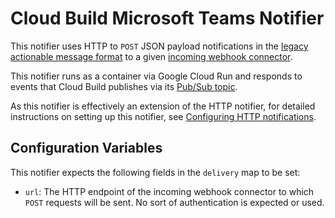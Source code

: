 # Cloud Build Microsoft Teams Notifier

This notifier uses HTTP to `POST` JSON payload notifications in the 
[legacy actionable message format](https://docs.microsoft.com/en-us/outlook/actionable-messages/message-card-reference) 
to a given
[incoming webhook connector](https://teams.microsoft.com/l/app/203a1e2c-26cc-47ca-83ae-be98f960b6b2?source=store-copy-link).

This notifier runs as a container via Google Cloud Run and responds to
events that Cloud Build publishes via its
[Pub/Sub topic](https://cloud.google.com/cloud-build/docs/send-build-notifications).

As this notifier is effectively an extension of the HTTP notifier, for detailed instructions on setting up this notifier,
see [Configuring HTTP notifications](https://cloud.google.com/cloud-build/docs/configuring-notifications/configure-http).

## Configuration Variables

This notifier expects the following fields in the `delivery` map to be set:

- `url`: The HTTP endpoint of the incoming webhook connector to which `POST` requests will be sent. No sort of
authentication is expected or used.
